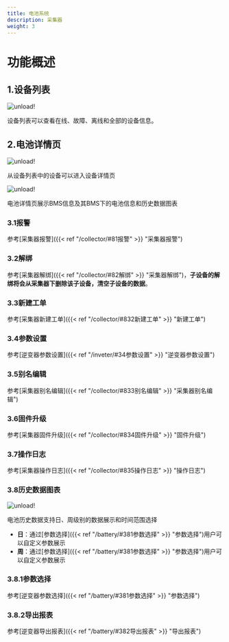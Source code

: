 ```yaml
---
title: 电池系统
description: 采集器
weight: 3
---
```


# 功能概述

## 1.设备列表

![unload!](/../../zh/photo/docs/device/battery/device-list.png)

设备列表可以查看在线、故障、离线和全部的设备信息。

## 2.电池详情页

![unload!](/../../zh/photo/docs/device/battery/detail-enter.png)

从设备列表中的设备可以进入设备详情页

![unload!](/../../zh/photo/docs/device/battery/detail.png)

电池详情页展示BMS信息及其BMS下的电池信息和历史数据图表

### 3.1报警

参考[采集器报警]({{< ref "/collector/#81报警" >}} "采集器报警")

### 3.2解绑

参考[采集器解绑]({{< ref "/collector/#82解绑" >}} "采集器解绑")，**子设备的解绑将会从采集器下删除该子设备，清空子设备的数据**。

### 3.3新建工单

参考[采集器新建工单]({{< ref "/collector/#832新建工单" >}} "新建工单")

### 3.4参数设置

参考[逆变器参数设置]({{< ref "/inveter/#34参数设置" >}} "逆变器参数设置")

### 3.5别名编辑

参考[采集器别名编辑]({{< ref "/collector/#833别名编辑" >}} "采集器别名编辑")

### 3.6固件升级

参考[采集器固件升级]({{< ref "/collector/#834固件升级" >}} "固件升级")

### 3.7操作日志

参考[采集器操作日志]({{< ref "/collector/#835操作日志" >}} "操作日志")

### 3.8历史数据图表

![unload!](/../../zh/photo/docs/device/battery/chart.png)

电池历史数据支持日、周级别的数据展示和时间范围选择

- **日**：通过[参数选择]({{< ref "/battery/#381参数选择" >}} "参数选择")用户可以自定义参数展示
- **周**：通过[参数选择]({{< ref "/battery/#381参数选择" >}} "参数选择")用户可以自定义参数展示

### 3.8.1参数选择

参考[逆变器参数选择]({{< ref "/battery/#381参数选择" >}} "参数选择")

### 3.8.2导出报表

参考[逆变器导出报表]({{< ref "/battery/#382导出报表" >}} "导出报表")



